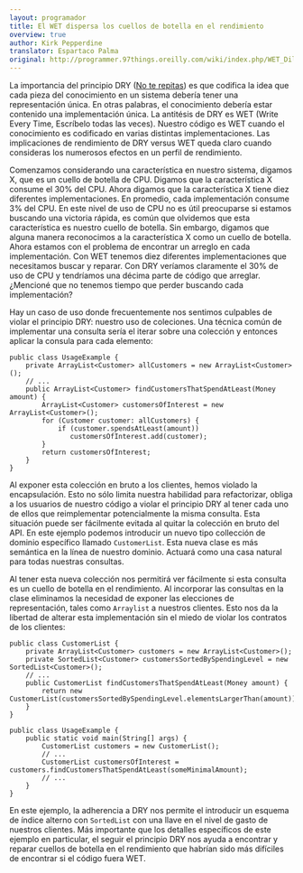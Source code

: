 ```yaml
---
layout: programador
title: El WET dispersa los cuellos de botella en el rendimiento
overview: true
author: Kirk Pepperdine
translator: Espartaco Palma
original: http://programmer.97things.oreilly.com/wiki/index.php/WET_Dilutes_Performance_Bottlenecks
---
```


La importancia del principio DRY ([No te repitas](no-te-repitas.html)) es que codifica la idea que cada pieza del conocimiento en un sistema debería tener una representación única. En otras palabras, el conocimiento debería estar contenido una implementación única. La antitésis de DRY es WET (Write Every Time, Escríbelo todas las veces). Nuestro código es WET cuando el conocimiento es codificado en varias distintas implementaciones. Las implicaciones de rendimiento de DRY versus WET queda claro cuando consideras los numerosos efectos en un perfil de rendimiento.

Comenzamos considerando una característica en nuestro sistema, digamos X, que es un cuello de botella de CPU. Digamos que la característica X consume el 30% del CPU. Ahora digamos que la característica X tiene diez diferentes implementaciones. En promedio, cada implementación consume 3% del CPU. En este nivel de uso de CPU no es útil preocuparse si estamos buscando una victoria rápida, es común que olvidemos que esta característica es nuestro cuello de botella. Sin embargo, digamos que alguna manera reconocimos a la característica X como un cuello de botella. Ahora estamos con el problema de encontrar un arreglo en cada implementación. Con WET tenemos diez diferentes implementaciones que necesitamos buscar y reparar. Con DRY veríamos claramente el 30% de uso de CPU y tendríamos una décima parte de código que arreglar. ¿Mencioné que no tenemos tiempo que perder buscando cada implementación?

Hay un caso de uso donde frecuentemente nos sentimos culpables de violar el principio DRY: nuestro uso de coleciones. Una técnica común de implementar una consulta sería el iterar sobre una colección y entonces aplicar la consula para cada elemento:

    public class UsageExample {
        private ArrayList<Customer> allCustomers = new ArrayList<Customer>();
        // ...
        public ArrayList<Customer> findCustomersThatSpendAtLeast(Money amount) {
            ArrayList<Customer> customersOfInterest = new ArrayList<Customer>();
            for (Customer customer: allCustomers) {
                if (customer.spendsAtLeast(amount))
                   customersOfInterest.add(customer);
            }
            return customersOfInterest;
        }
    }

Al exponer esta colección en bruto a los clientes, hemos violado la encapsulación. Esto no sólo limita nuestra habilidad para refactorizar, obliga a los usuarios de nuestro código a violar el principio DRY al tener cada uno de ellos que reimplementar potencialmente la misma consulta. Esta situación puede ser fácilmente evitada al quitar la colección en bruto del API. En este ejemplo podemos introducir un nuevo tipo collección de dominio específico llamado `CustomerList`. Esta nueva clase es más semántica en la línea de nuestro dominio. Actuará como una casa natural para todas nuestras consultas.

Al tener esta nueva colección nos permitirá ver fácilmente si esta consulta es un cuello de botella en el rendimiento. Al incorporar las consultas en la clase eliminamos la necesidad de exponer las elecciones de representación, tales como `Arraylist` a nuestros clientes. Esto nos da la libertad de alterar esta implementación sin el miedo de violar los contratos de los clientes:

    public class CustomerList {
        private ArrayList<Customer> customers = new ArrayList<Customer>();
        private SortedList<Customer> customersSortedBySpendingLevel = new SortedList<Customer>();
        // ...
        public CustomerList findCustomersThatSpendAtLeast(Money amount) {
            return new CustomerList(customersSortedBySpendingLevel.elementsLargerThan(amount));
        }
    }

    public class UsageExample {
        public static void main(String[] args) {
            CustomerList customers = new CustomerList();
            // ...
            CustomerList customersOfInterest = customers.findCustomersThatSpendAtLeast(someMinimalAmount);
            // ...
        }
    }

En este ejemplo, la adherencia a DRY nos permite el introducir un esquema de índice alterno con `SortedList` con una llave en el nivel de gasto de nuestros clientes. Más importante que los detalles específicos de este ejemplo en particular, el seguir el principio DRY nos ayuda a encontrar y reparar cuellos de botella en el rendimiento que habrían sido más difíciles de encontrar si el código fuera WET.

